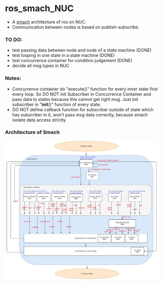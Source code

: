 # ros_smach_NUC
* A [smach](http://wiki.ros.org/smach) architecture of ros on NUC.
* Communication between nodes is based on publish-subscribe.

### TO DO:
* test passing data between node and node of a state machine (DONE)
* test looping in one state in a state machine (DONE)
* test concurrence container for condition judgement (DONE)
* decide all msg types in NUC

### Notes:
* Concurrence container do "execute()" function for every inner state first every loop. So DO NOT init Subscriber in Concurrence Container and pass data to states because this cannot get right msg. Just init subscriber in "__init__()" function of every state.
* DO NOT define callback function for subscriber outside of state which has subscriber in it, won't pass msg data correctly, because smach isolate data access strictly.

### Architecture of Smach
![smach architecture](https://github.com/GuoyaoShen/ros_smach_NUC/blob/master/smach_picture/smach_v2.2.jpg "smach architecture")
